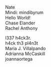 Nate  
Mindi: mindibyrum  
Hello World!  
Chase Elander  
Rachel Anthony

































l337 h4ck3r.  
h4ck th3 pl4n3t  
Maria J. Villalpando  
Adrianna McCaskill  
joannaortega
